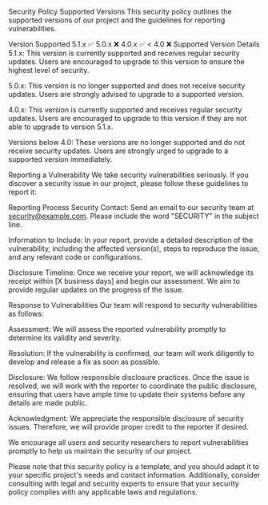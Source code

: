 Security Policy
Supported Versions
This security policy outlines the supported versions of our project and the guidelines for reporting vulnerabilities.

Version	Supported
5.1.x	:white_check_mark:
5.0.x	:x:
4.0.x	:white_check_mark:
< 4.0	:x:
Supported Version Details
5.1.x: This version is currently supported and receives regular security updates. Users are encouraged to upgrade to this version to ensure the highest level of security.

5.0.x: This version is no longer supported and does not receive security updates. Users are strongly advised to upgrade to a supported version.

4.0.x: This version is currently supported and receives regular security updates. Users are encouraged to upgrade to this version if they are not able to upgrade to version 5.1.x.

Versions below 4.0: These versions are no longer supported and do not receive security updates. Users are strongly urged to upgrade to a supported version immediately.

Reporting a Vulnerability
We take security vulnerabilities seriously. If you discover a security issue in our project, please follow these guidelines to report it:

Reporting Process
Security Contact: Send an email to our security team at security@example.com. Please include the word "SECURITY" in the subject line.

Information to Include: In your report, provide a detailed description of the vulnerability, including the affected version(s), steps to reproduce the issue, and any relevant code or configurations.

Disclosure Timeline: Once we receive your report, we will acknowledge its receipt within [X business days] and begin our assessment. We aim to provide regular updates on the progress of the issue.

Response to Vulnerabilities
Our team will respond to security vulnerabilities as follows:

Assessment: We will assess the reported vulnerability promptly to determine its validity and severity.

Resolution: If the vulnerability is confirmed, our team will work diligently to develop and release a fix as soon as possible.

Disclosure: We follow responsible disclosure practices. Once the issue is resolved, we will work with the reporter to coordinate the public disclosure, ensuring that users have ample time to update their systems before any details are made public.

Acknowledgment: We appreciate the responsible disclosure of security issues. Therefore, we will provide proper credit to the reporter if desired.

We encourage all users and security researchers to report vulnerabilities promptly to help us maintain the security of our project.

Please note that this security policy is a template, and you should adapt it to your specific project's needs and contact information. Additionally, consider consulting with legal and security experts to ensure that your security policy complies with any applicable laws and regulations.
